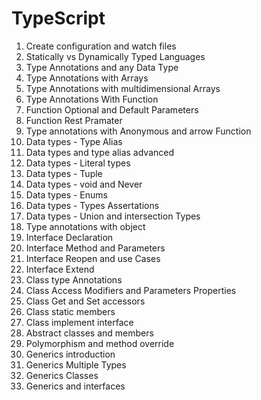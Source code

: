 # TypeScript

1. Create configuration and watch files
2. Statically vs Dynamically Typed Languages
3. Type Annotations and any Data Type
4. Type Annotations with Arrays
5. Type Annotations with multidimensional Arrays
6. Type Annotations With Function
7. Function Optional and Default Parameters
8. Function Rest Pramater
9. Type annotations with Anonymous and arrow Function
10. Data types - Type Alias
11. Data types and type alias advanced
12. Data types - Literal types
13. Data types - Tuple
14. Data types - void and Never
15. Data types - Enums
16. Data types - Types Assertations
17. Data types - Union and intersection Types
18. Type annotations with object
19. Interface Declaration
20. Interface Method and Parameters
21. Interface Reopen and use Cases
22. Interface Extend
23. Class type Annotations
24. Class Access Modifiers and Parameters Properties
25. Class Get and Set accessors
26. Class static members
27. Class implement interface
28. Abstract classes and members
29. Polymorphism and method override
30. Generics introduction
31. Generics Multiple Types
32. Generics Classes
33. Generics and interfaces
